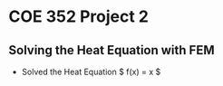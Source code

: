 # COE 352 Project 2
## Solving the Heat Equation with FEM

* Solved the Heat Equation $ f(x) = x $

### 